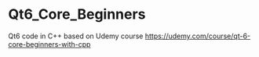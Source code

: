 # Qt6_Core_Beginners
Qt6 code in C++ based on Udemy course https://udemy.com/course/qt-6-core-beginners-with-cpp
